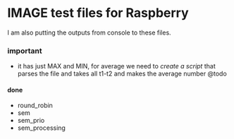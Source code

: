 # IMAGE test files for Raspberry

I am also putting the outputs from console to these files.

### important
- it has just MAX and MIN, for average we need to *create a script* that parses the file and takes all t1-t2 and makes the average number @todo 

#### done
- round_robin
- sem
- sem_prio
- sem_processing

